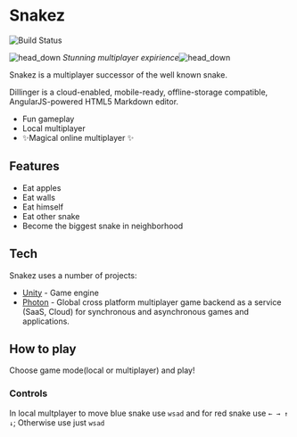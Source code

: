 # Snakez
![Build Status](https://github.com/DumDereDum/snakeZ/actions/workflows/main.yml/badge.svg)


![head_down](https://user-images.githubusercontent.com/20904843/160759397-1157dd56-5e2c-4914-a100-9530c8e98d6a.png) _Stunning multiplayer expirience_![head_down](https://user-images.githubusercontent.com/20904843/160759346-5706eed1-dc05-4b0b-889c-581cc69212da.png)


Snakez is a multiplayer successor of the well known snake.

Dillinger is a cloud-enabled, mobile-ready, offline-storage compatible,
AngularJS-powered HTML5 Markdown editor.

- Fun gameplay
- Local multiplayer
- ✨Magical online multiplayer ✨

## Features

- Eat apples
- Eat walls
- Eat himself
- Eat other snake
- Become the biggest snake in neighborhood

## Tech

Snakez uses a number of projects:

- [Unity](unity.com) - Game engine
- [Photon](https://www.photonengine.com) - Global cross platform multiplayer game backend as a service (SaaS, Cloud) for synchronous and asynchronous games and applications.

## How to play
Choose game mode(local or multiplayer) and play!
### Controls
In local multplayer to move blue snake use `wsad` and for red snake use `← → ↑ ↓`;
Otherwise use just `wsad`
